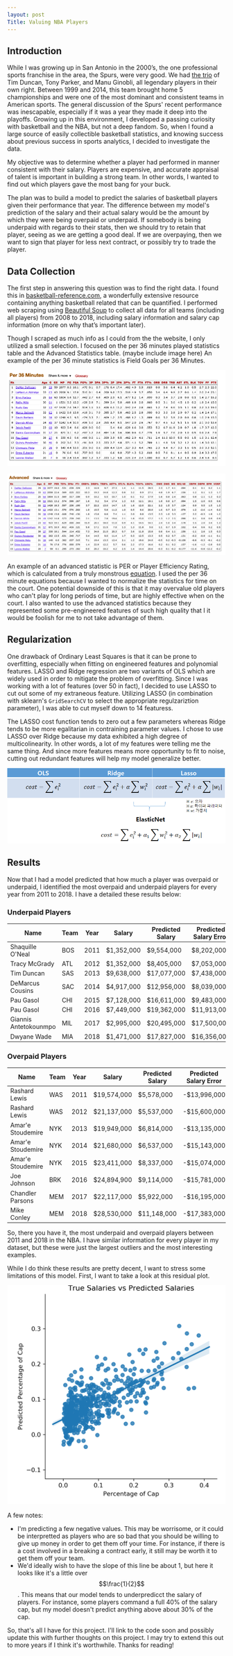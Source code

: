 ```yaml
---
layout: post
Title: Valuing NBA Players
---
```


## Introduction

While I was growing up in San Antonio in the 2000’s, the one professional sports franchise in the area, the Spurs, were very good. We had [the trio](https://en.wikipedia.org/wiki/Big_Three_(San_Antonio_Spurs)) of Tim Duncan, Tony Parker, and Manu Ginobli, all legendary players in their own right. Between 1999 and 2014, this team brought home 5 championships and were one of the most dominant and consistent teams in American sports. The general discussion of the Spurs' recent performance was inescapable, especially if it was a year they made it deep into the playoffs. Growing up in this environment, I developed a passing curiosity with basketball and the NBA, but not a deep fandom. So, when I found a large source of easily collectible basketball statistics, and knowing success about previous success in sports analytics, I decided to investigate the data.

My objective was to determine whether a player had performed in manner consistent with their salary. Players are expensive, and accurate appraisal of talent is important in building a strong team. In other words, I wanted to find out which players gave the most bang for your buck.

The plan was to build a model to predict the salaries of basketball players given their performance that year. The difference between my model's prediction of the salary and their actual salary would be the amount by which they were being overpaid or underpaid. If somebody is being underpaid with regards to their stats, then we should try to retain that player, seeing as we are getting a good deal. If we are overpaying, then we want to sign that player for less next contract, or possibly try to trade the player.

## Data Collection

The first step in answering this question was to find the right data. I found this in [basketball-reference.com](https://www.basketball-reference.com/), a wonderfully extensive resource containing anything basketball related that can be quantified. I performed web scraping using [Beautiful Soup](https://www.crummy.com/software/BeautifulSoup/bs4/doc/) to collect all data for all teams (including all players) from 2008 to 2018, including salary information and salary cap information (more on why that’s important later). 

Though I scraped as much info as I could from the the website, I only utilized a small selection. I focused on the per 36 minutes played statistics table and the Advanced Statistics table. (maybe include image here) An example of the per 36 minute statistics is Field Goals per 36 Minutes. 

![Per 36 Minute Stats](../images/per36.png)

![Advanced Stats](images/adv.png)

An example of an advanced statistic is PER or Player Efficiency Rating, which is calculated from a truly monstrous [equation](https://en.wikipedia.org/wiki/Player_efficiency_rating#Calculation). I used the per 36 minute equations because I wanted to normalize the statistics for time on the court. One potential downside of this is that it may overvalue old players who can't play for long periods of time, but are highly effective when on the court. I also wanted to use the advanced statistics because they represented some pre-engineered features of such high quality that I it would be foolish for me to not take advantage of them.

## Regularization

One drawback of Ordinary Least Squares is that it can be prone to overfitting, especially when fitting on engineered features and polynomial features. LASSO and Ridge regression are two variants of OLS which are widely used in order to mitigate the problem of overfitting. Since I was working with a lot of features (over 50 in fact), I decided to use LASSO to cut out some of my extraneous feature. Utilizing LASSO (in combination with sklearn's `GridSearchCV` to select the appropriate regulzariztion parameter), I was able to cut myself down to 14 featuress. 

The LASSO cost function tends to zero out a few parameters whereas Ridge tends to be more egalitarian in contraining parameter values. I chose to use LASSO over Ridge because my data exhibited a high degree of multicolinearity. In other words, a lot of my features were telling me the same thing. And since more features means more opportunity to fit to noise, cutting out redundant features will help my model generalize better.

![Regularization Methods](images/regularization.png)

## Results

Now that I had a model predicted that how much a player was overpaid or underpaid, I identified the most overpaid and underpaid players for every year from 2011 to 2018. I have a detailed these results below:

### Underpaid Players


Name|Team|Year|Salary|Predicted Salary|Predicted Salary Error|
----|----|----|------|----------------|----------------------|
Shaquille O'Neal|BOS|2011|$1,352,000|$9,554,000|$8,202,000|
Tracy McGrady|ATL|2012|$1,352,000|$8,405,000|$7,053,000|
Tim Duncan|SAS|2013|$9,638,000|$17,077,000|$7,438,000|
DeMarcus Cousins|SAC|2014|$4,917,000|$12,956,000|$8,039,000|
Pau Gasol|CHI|2015|$7,128,000|$16,611,000|$9,483,000|
Pau Gasol|CHI|2016|$7,449,000|$19,362,000|$11,913,000|
Giannis Antetokounmpo|MIL|2017|$2,995,000|$20,495,000|$17,500,000|
Dwyane Wade|MIA|2018|$1,471,000|$17,827,000|$16,356,000|

### Overpaid Players

Name|Team|Year|Salary|Predicted Salary|Predicted Salary Error
----|----|----|------|----------------|----------------------
Rashard Lewis|WAS|2011|$19,574,000|$5,578,000|-$13,996,000
Rashard Lewis|WAS|2012|$21,137,000|$5,537,000|-$15,600,000
Amar'e Stoudemire|NYK|2013|$19,949,000|$6,814,000|-$13,135,000
Amar'e Stoudemire|NYK|2014|$21,680,000|$6,537,000|-$15,143,000
Amar'e Stoudemire|NYK|2015|$23,411,000|$8,337,000|-$15,074,000
Joe Johnson|BRK|2016|$24,894,900|$9,114,000|-$15,781,000
Chandler Parsons|MEM|2017|$22,117,000|$5,922,000|-$16,195,000
Mike Conley|MEM|2018|$28,530,000|$11,148,000|-$17,383,000

So, there you have it, the most underpaid and overpaid players between 2011 and 2018 in the NBA. I have similar information for every player in my dataset, but these were just the largest outliers and the most interesting examples. 

While I do think these results are pretty decent, I want to stress some limitations of this model. First, I want to take a look at this residual plot.

![residuals](images/residuals.png)

A few notes:

- I'm predicting a few negative values. This may be worrisome, or it could be interpretted as players who are so bad that you should be willing to give up money in order to get them off your time. For instance, if there is a cost involved in a breaking a contract early, it still may be worth it to get them off your team.
- We'd ideally wish to have the slope of this line be about 1, but here it looks like it's a little over $$\frac{1}{2}$$. This means that our model tends to underpredicct the salary of players. For instance, some players command a full 40% of the salary cap, but my model doesn't predict anything above about 30% of the cap.

So, that's all I have for this project. I'll link to the code soon and possibly update this with further thoughts on this project. I may try to extend this out to more years if I think it's worthwhile. Thanks for reading!